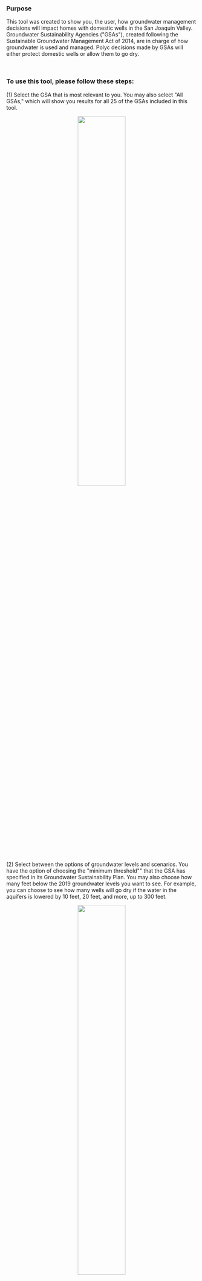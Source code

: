 <link rel="stylesheet" href="https://use.fontawesome.com/releases/v5.14.0/css/all.css" integrity="sha384-gfdkjb5BdAXd+lj+gudLWI+BXq4IuLW5IT+brZEZsLFm++aCMlF1V92rMkPaX4PP" crossorigin="anonymous">

<style>
input[type="text"] {
  padding: 0.2em;
}
input[type="email"]{
  padding: 0.2em;
}
input[type="message"]{
  padding: 0.2em;
}
</style>


### **Purpose**

This tool was created to show you, the user, how groundwater management decisions will impact homes with domestic wells in the San Joaquin Valley. Groundwater Sustainability Agencies ("GSAs"), created following the Sustainable Groundwater Management Act of 2014, are in charge of how groundwater is used and managed. Polyc decisions made by GSAs will either protect domestic wells or allow them to go dry.  

<br>  

### **To use this tool, please follow these steps:**  

(1) Select the GSA that is most relevant to you. You may also select "All GSAs," which will show you results for all 25 of the GSAs included in this tool.  

<center>
  <img src="etc/inst_1.png" style="width: 50%">
</center>

(2) Select between the options of groundwater levels and scenarios. You have the option of choosing the "minimum threshold"" that the GSA has specified in its Groundwater Sustainability Plan. You may also choose how many feet below the 2019 groundwater levels you want to see. For example, you can choose to see how many wells will go dry if the water in the aquifers is lowered by 10 feet, 20 feet, and more, up to 300 feet.  

<center>
  <img src="etc/inst_2.png" style="width: 50%">
</center>

(3) Based on your selections, the tool will show you how many domestic wells are likely to go dry in that scenario for the GSA(s) you selected.  

If you do not know what Groundwater Sustainability Agency is relevant to you, search for your address using the Department of Water Resources' [GSA Map Viewer Tool](https://sgma.water.ca.gov/webgis/index.jsp?appid=gasmaster&rz=true).  

<br>  

### **Controls**  

Controls are labeled in the image and described below: 

<center>
  <img src="etc/inst_3.png" style="width: 80%">
</center>

1. `Groundwater level decline`, `Well failure count`, `Well failure percent`, and `Cost estimate` for the selected scenario. Click buttons to read more.  
2. Map controls:  
  - zoom in/out, full screen mode, zoom to home   
  - groundwater depth in feet below land surface (BLS)    
  - toggle data layers    
3. Hover for info. All forecasted well failures at various levels of groundwater level decline for the selected GSA are shown. The width of the bars shows the forecasted well failure range. The red shaded area shows the selected groundwater level decline.  

<br>

### **Additional features**  

On the [main page showing all GSAs](https://www.gsawellfailure.com), click on a GSA in the map to view the forecasted well failure plot for the selected GSA, and hover over the plot to view failure and cost statistics for each scenario.  

<center>
  <img src="etc/inst_4.png" style="width: 80%">
</center>
